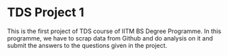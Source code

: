# TDS Project 1

This is the first project of TDS course of IITM BS Degree Programme. In this programme, we have to scrap data from Github and do analysis on it and submit the answers to the questions given in the project.


